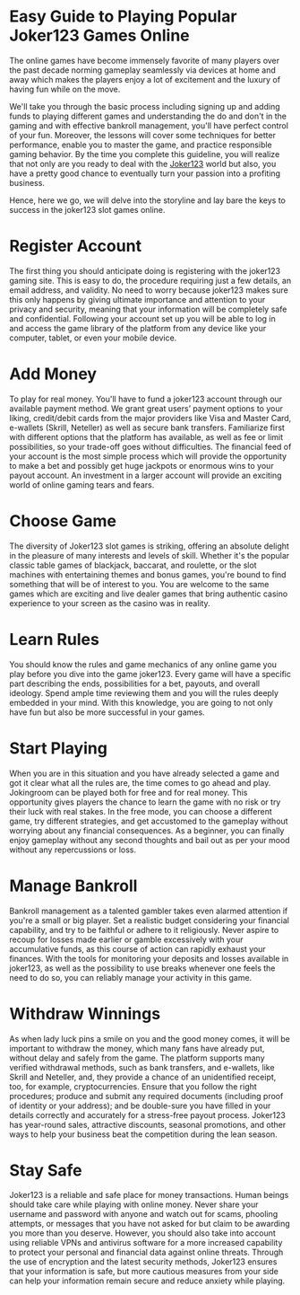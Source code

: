 # Easy Guide to Playing Popular Joker123 Games Online

The online games have become immensely favorite of many players over the past decade norming gameplay seamlessly via devices at home and away which makes the players enjoy a lot of excitement and the luxury of having fun while on the move.
 
We'll take you through the basic process including signing up and adding funds to playing different games and understanding the do and don't in the gaming and with effective bankroll management, you'll have perfect control of your fun. Moreover, the lessons will cover some techniques for better performance, enable you to master the game, and practice responsible gaming behavior. By the time you complete this guideline, you will realize that not only are you ready to deal with the [Joker123](https://thankyoubasedball.com/) world but also, you have a pretty good chance to eventually turn your passion into a profiting business. 

Hence, here we go, we will delve into the storyline and lay bare the keys to success in the joker123 slot games online.

# Register Account

The first thing you should anticipate doing is registering with the joker123 gaming site. This is easy to do, the procedure requiring just a few details, an email address, and validity. No need to worry because joker123 makes sure this only happens by giving ultimate importance and attention to your privacy and security, meaning that your information will be completely safe and confidential. Following your account set up you will be able to log in and access the game library of the platform from any device like your computer, tablet, or even your mobile device.

# Add Money 

To play for real money. You'll have to fund a joker123 account through our available payment method. We grant great users’ payment options to your liking, credit/debit cards from the major providers like Visa and Master Card, e-wallets (Skrill, Neteller) as well as secure bank transfers. Familiarize first with different options that the platform has available, as well as fee or limit possibilities, so your trade-off goes without difficulties. The financial feed of your account is the most simple process which will provide the opportunity to make a bet and possibly get huge jackpots or enormous wins to your payout account. An investment in a larger account will provide an exciting world of online gaming tears and fears.

# Choose Game

The diversity of Joker123 slot games is striking, offering an absolute delight in the pleasure of many interests and levels of skill. Whether it's the popular classic table games of blackjack, baccarat, and roulette, or the slot machines with entertaining themes and bonus games, you're bound to find something that will be of interest to you. You are welcome to the same games which are exciting and live dealer games that bring authentic casino experience to your screen as the casino was in reality.

# Learn Rules

You should know the rules and game mechanics of any online game you play before you dive into the game joker123. Every game will have a specific part describing the ends, possibilities for a bet, payouts, and overall ideology. Spend ample time reviewing them and you will the rules deeply embedded in your mind. With this knowledge, you are going to not only have fun but also be more successful in your games. 

# Start Playing

When you are in this situation and you have already selected a game and got it clear what all the rules are, the time comes to go ahead and play. Jokingroom can be played both for free and for real money. This opportunity gives players the chance to learn the game with no risk or try their luck with real stakes. In the free mode, you can choose a different game, try different strategies, and get accustomed to the gameplay without worrying about any financial consequences. As a beginner, you can finally enjoy gameplay without any second thoughts and bail out as per your mood without any repercussions or loss.

# Manage Bankroll

Bankroll management as a talented gambler takes even alarmed attention if you're a small or big player. Set a realistic budget considering your financial capability, and try to be faithful or adhere to it religiously. Never aspire to recoup for losses made earlier or gamble excessively with your accumulative funds, as this course of action can rapidly exhaust your finances. With the tools for monitoring your deposits and losses available in joker123, as well as the possibility to use breaks whenever one feels the need to do so, you can reliably manage your activity in this game.

# Withdraw Winnings

As when lady luck pins a smile on you and the good money comes, it will be important to withdraw the money, which many fans have already put, without delay and safely from the game. The platform supports many verified withdrawal methods, such as bank transfers, and e-wallets, like Skrill and Neteller, and, they provide a chance of an unidentified receipt, too, for example, cryptocurrencies. Ensure that you follow the right procedures; produce and submit any required documents (including proof of identity or your address); and be double-sure you have filled in your details correctly and accurately for a stress-free payout process. Joker123 has year-round sales, attractive discounts, seasonal promotions, and other ways to help your business beat the competition during the lean season.

# Stay Safe

Joker123 is a reliable and safe place for money transactions. Human beings should take care while playing with online money. Never share your username and password with anyone and watch out for scams, phooling attempts, or messages that you have not asked for but claim to be awarding you more than you deserve. However, you should also take into account using reliable VPNs and antivirus software for a more increased capability to protect your personal and financial data against online threats. Through the use of encryption and the latest security methods, Joker123 ensures that your information is safe, but more cautious measures from your side can help your information remain secure and reduce anxiety while playing.
